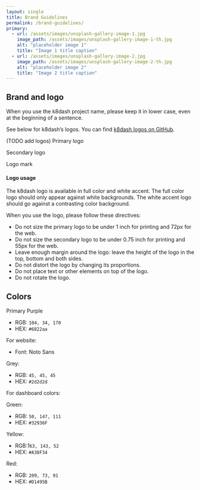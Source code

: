 ```yaml
---
layout: single
title: Brand Guidelines
permalink: /brand-guidelines/
primary:
  - url: /assets/images/unsplash-gallery-image-1.jpg
    image_path: /assets/images/unsplash-gallery-image-1-th.jpg
    alt: "placeholder image 1"
    title: "Image 1 title caption"
  - url: /assets/images/unsplash-gallery-image-2.jpg
    image_path: /assets/images/unsplash-gallery-image-2-th.jpg
    alt: "placeholder image 2"
    title: "Image 2 title caption"
---
```


## Brand and logo

When you use the k8dash project name, please keep it in lower case, even at the beginning of a sentence.

See below for k8dash’s logos. You can find [k8dash logos on GitHub](https://github.com/indeedeng/k8dash/tree/master/logo).

(TODO add logos)
Primary logo

Secondary logo

Logo mark

#### Logo usage
The k8dash logo is available in full color and white accent. The full color logo should only appear against white backgrounds. The white accent logo should go against a contrasting color background.

When you use the logo, please follow these directives:

* Do not size the primary logo to be under 1 inch for printing and 72px for the web.
* Do not size the secondary logo to be under 0.75 inch for printing and 55px for the web.
* Leave enough margin around the logo: leave the height of the logo in the top, bottom and both sides.
* Do not distort the logo by changing its proportions.
* Do not place text or other elements on top of the logo.
* Do not rotate the logo.




## Colors

Primary Purple
* RGB: `104, 34, 170`
* HEX: `#6822aa`

For website:
* Font: Noto Sans


Grey:
* RGB: `45, 45, 45`
* HEX: `#2d2d2d`

For dashboard colors:

Green: 
* RGB: `50, 147, 111`
* HEX: `#32936F`


Yellow: 
* RGB:1`63, 143, 52`
* HEX: `#A38F34`


Red: 
* RGB: `209, 73, 91`
* HEX: `#D1495B`
